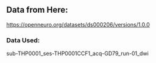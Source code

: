 ## Data from Here:

https://openneuro.org/datasets/ds000206/versions/1.0.0

### Data Used:

sub-THP0001_ses-THP0001CCF1_acq-GD79_run-01_dwi
